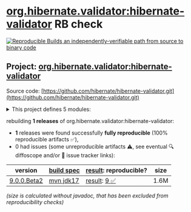 [org.hibernate.validator:hibernate-validator](https://central.sonatype.com/artifact/org.hibernate.validator/hibernate-validator/versions) RB check
=======

[![Reproducible Builds](https://reproducible-builds.org/images/logos/rb.svg) an independently-verifiable path from source to binary code](https://reproducible-builds.org/)

## Project: [org.hibernate.validator:hibernate-validator](https://central.sonatype.com/artifact/org.hibernate.validator/hibernate-validator/versions)

Source code: [https://github.com/hibernate/hibernate-validator.git](https://github.com/hibernate/hibernate-validator.git)

<details><summary>This project defines 5 modules:</summary>

* [org.hibernate.validator:hibernate-validator](https://central.sonatype.com/artifact/org.hibernate.validator/hibernate-validator/9.0.0.Beta2)
* [org.hibernate.validator:hibernate-validator-annotation-processor](https://central.sonatype.com/artifact/org.hibernate.validator/hibernate-validator-annotation-processor/9.0.0.Beta2)
* [org.hibernate.validator:hibernate-validator-bom](https://central.sonatype.com/artifact/org.hibernate.validator/hibernate-validator-bom/9.0.0.Beta2)
* [org.hibernate.validator:hibernate-validator-cdi](https://central.sonatype.com/artifact/org.hibernate.validator/hibernate-validator-cdi/9.0.0.Beta2)
* [org.hibernate.validator:hibernate-validator-test-utils](https://central.sonatype.com/artifact/org.hibernate.validator/hibernate-validator-test-utils/9.0.0.Beta2)
</details>

rebuilding **1 releases** of org.hibernate.validator:hibernate-validator:
- **1** releases were found successfully **fully reproducible** (100% reproducible artifacts :white_check_mark:),
- 0 had issues (some unreproducible artifacts :warning:, see eventual :mag: diffoscope and/or :memo: issue tracker links):

| version | [build spec](/BUILDSPEC.md) | [result](https://reproducible-builds.org/docs/jvm/): reproducible? | size |
| -- | --------- | ------ | -- |
| [9.0.0.Beta2](https://central.sonatype.com/artifact/org.hibernate.validator/hibernate-validator/9.0.0.Beta2/pom) | [mvn jdk17](hibernate-validator-9.0.0.Beta2.buildspec) | [result](hibernate-validator-parent-9.0.0.Beta2.buildinfo): [9 :white_check_mark: ](hibernate-validator-parent-9.0.0.Beta2.buildcompare) | 1.6M |

<i>(size is calculated without javadoc, that has been excluded from reproducibility checks)</i>
